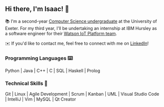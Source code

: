 ## Hi there, I'm Isaac! 👋
📚 I'm a second-year [Computer Science undergraduate](https://www.exeter.ac.uk/undergraduate/courses/computerscience/comsci/) at the University of Exeter. 
For my third year, I'll be undertaking an internship at IBM Hursley as a software engineer for their [Watson IoT Platform team](https://www.ibm.com/cloud/watson-iot-platform).

✉️ If you'd like to contact me, feel free to connect with me on [LinkedIn](https://www.linkedin.com/in/isaaccheng9)!


### Programming Languages ⌨️

Python | Java | C++ | C | SQL | Haskell | Prolog

### Technical Skills 🧠

Git | Linux | Agile Development | Scrum | Kanban | UML | Visual Studio Code | IntelliJ | Vim | MySQL | Qt Creator
<!--
**IsaacCheng9/IsaacCheng9** is a ✨ _special_ ✨ repository because its `README.md` (this file) appears on your GitHub profile.

Here are some ideas to get you started:

- 🔭 I’m currently working on ...
- 🌱 I’m currently learning ...
- 👯 I’m looking to collaborate on ...
- 🤔 I’m looking for help with ...
- 💬 Ask me about ...
- 📫 How to reach me: ...
- 😄 Pronouns: ...
- ⚡ Fun fact: ...
-->
